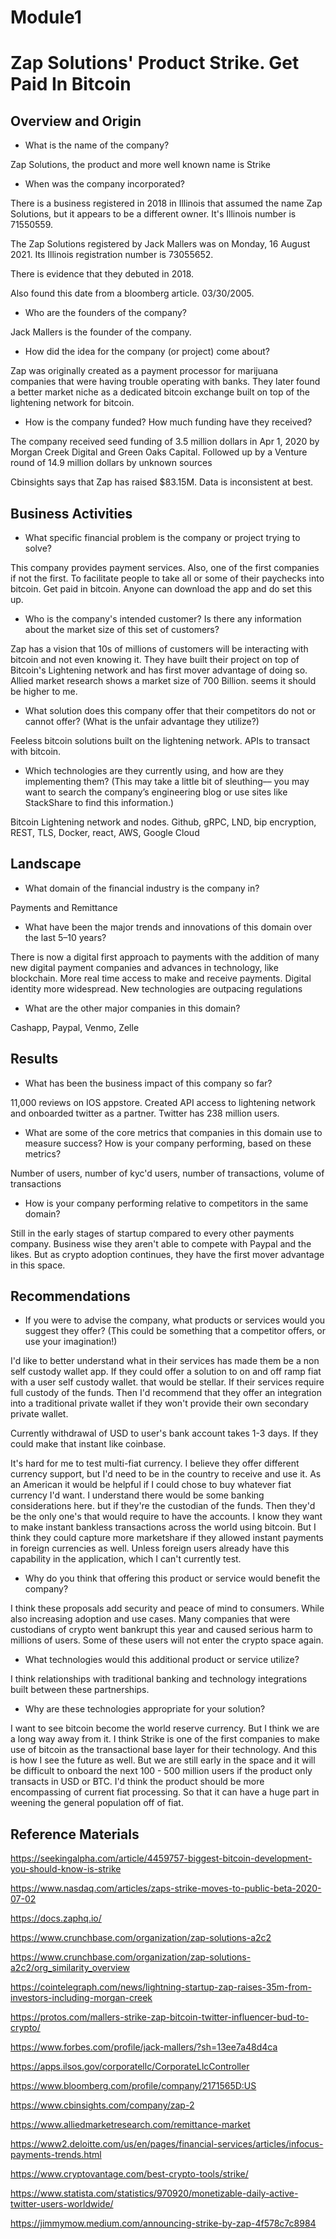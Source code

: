 # Module1

# Zap Solutions' Product Strike. Get Paid In Bitcoin

## Overview and Origin

* What is the name of the company?

Zap Solutions, the product and more well known name is Strike

* When was the company incorporated?

There is a business registered in 2018 in Illinois that assumed the name Zap Solutions, but it appears to be a different owner. It's Illinois number is 71550559. 

The Zap Solutions registered by Jack Mallers was on Monday, 16 August 2021. Its Illinois registration number is 73055652.

There is evidence that they debuted in 2018. 

Also found this date from a bloomberg article. 03/30/2005. 

* Who are the founders of the company?

Jack Mallers is the founder of the company. 

* How did the idea for the company (or project) come about?

Zap was originally created as a payment processor for marijuana companies that were having trouble operating with banks. They later found a better market niche as a dedicated bitcoin exchange built on top of the lightening network for bitcoin. 

* How is the company funded? How much funding have they received?

The company received seed funding of 3.5 million dollars in Apr 1, 2020 by Morgan Creek Digital and Green Oaks Capital. Followed up by a Venture round of 14.9 million dollars by unknown sources

Cbinsights says that Zap has raised $83.15M. Data is inconsistent at best. 


## Business Activities

* What specific financial problem is the company or project trying to solve?

This company provides payment services. Also, one of the first companies if not the first. To facilitate people to take all or some of their paychecks into bitcoin. Get paid in bitcoin. Anyone can download the app and do set this up. 

* Who is the company's intended customer?  Is there any information about the market size of this set of customers?

Zap has a vision that 10s of millions of customers will be interacting with bitcoin and not even knowing it. They have built their project on top of Bitcoin's Lightening network and has first mover advantage of doing so. Allied market research shows a market size of 700 Billion. seems it should be higher to me. 

* What solution does this company offer that their competitors do not or cannot offer? (What is the unfair advantage they utilize?)

Feeless bitcoin solutions built on the lightening network. APIs to transact with bitcoin. 

* Which technologies are they currently using, and how are they implementing them? (This may take a little bit of sleuthing–– you may want to search the company’s engineering blog or use sites like StackShare to find this information.)

Bitcoin Lightening network and nodes. Github, gRPC, LND, bip encryption, REST, TLS, Docker, react, AWS, Google Cloud


## Landscape

* What domain of the financial industry is the company in?

Payments and Remittance

* What have been the major trends and innovations of this domain over the last 5–10 years?

There is now a digital first approach to payments with the addition of many new digital payment companies and advances in technology, like blockchain. More real time access to make and receive payments. Digital identity more widespread. New technologies are outpacing regulations

* What are the other major companies in this domain?

Cashapp, Paypal, Venmo, Zelle


## Results

* What has been the business impact of this company so far?

11,000 reviews on IOS appstore. Created API access to lightening network and onboarded twitter as a partner. Twitter has 238 million users. 

* What are some of the core metrics that companies in this domain use to measure success? How is your company performing, based on these metrics?

Number of users, number of kyc'd users, number of transactions, volume of transactions

* How is your company performing relative to competitors in the same domain?

Still in the early stages of startup compared to every other payments company. Business wise they aren't able to compete with Paypal and the likes. But as crypto adoption continues, they have the first mover advantage in this space. 


## Recommendations

* If you were to advise the company, what products or services would you suggest they offer? (This could be something that a competitor offers, or use your imagination!)

I'd like to better understand what in their services has made them be a non self custody wallet app.  If they could offer a solution to on and off ramp fiat with a user self custody wallet. that would be stellar. If their services require full custody of the funds. Then I'd recommend that they offer an integration into a traditional private wallet if they won't provide their own secondary private wallet. 

Currently withdrawal of USD to user's bank account takes 1-3 days. If they could make that instant like coinbase. 

It's hard for me to test multi-fiat currency. I believe they offer different currency support, but I'd need to be in the country to receive and use it. As an American it would be helpful if I could chose to buy whatever fiat currency I'd want. I understand there would be some banking considerations here. but if they're the custodian of the funds. Then they'd be the only one's that would require to have the accounts. I know they want to make instant bankless transactions across the world using bitcoin. But I think they could capture more marketshare if they allowed instant payments in foreign currencies as well. Unless foreign users already have this capability in the application, which I can't currently test. 

* Why do you think that offering this product or service would benefit the company?

I think these proposals add security and peace of mind to consumers. While also increasing adoption and use cases. Many companies that were custodians of crypto went bankrupt this year and caused serious harm to millions of users. Some of these users will not enter the crypto space again. 

* What technologies would this additional product or service utilize?

I think relationships with traditional banking and technology integrations built between these partnerships. 

* Why are these technologies appropriate for your solution?

I want to see bitcoin become the world reserve currency. But I think we are a long way away from it. I think Strike is one of the first companies to make use of bitcoin as the transactional base layer for their technology. And this is how I see the future as well. But we are still early in the space and it will be difficult to onboard the next 100 - 500  million users if the product only transacts in USD or BTC. I'd think the product should be more encompassing of current fiat processing.  So that it can have a huge part in weening the general population off of fiat. 

## Reference Materials

https://seekingalpha.com/article/4459757-biggest-bitcoin-development-you-should-know-is-strike

https://www.nasdaq.com/articles/zaps-strike-moves-to-public-beta-2020-07-02

https://docs.zaphq.io/

https://www.crunchbase.com/organization/zap-solutions-a2c2

https://www.crunchbase.com/organization/zap-solutions-a2c2/org_similarity_overview

https://cointelegraph.com/news/lightning-startup-zap-raises-35m-from-investors-including-morgan-creek

https://protos.com/mallers-strike-zap-bitcoin-twitter-influencer-bud-to-crypto/

https://www.forbes.com/profile/jack-mallers/?sh=13ee7a48d4ca

https://apps.ilsos.gov/corporatellc/CorporateLlcController

https://www.bloomberg.com/profile/company/2171565D:US

https://www.cbinsights.com/company/zap-2

https://www.alliedmarketresearch.com/remittance-market

https://www2.deloitte.com/us/en/pages/financial-services/articles/infocus-payments-trends.html

https://www.cryptovantage.com/best-crypto-tools/strike/

https://www.statista.com/statistics/970920/monetizable-daily-active-twitter-users-worldwide/

https://jimmymow.medium.com/announcing-strike-by-zap-4f578c7c8984

